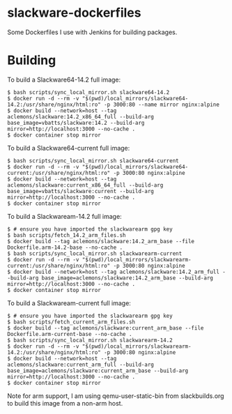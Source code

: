 slackware-dockerfiles
=====================

Some Dockerfiles I use with Jenkins for building packages.

# Building

To build a Slackware64-14.2 full image:

    $ bash scripts/sync_local_mirror.sh slackware64-14.2
    $ docker run -d --rm -v "$(pwd)/local_mirrors/slackware64-14.2:/usr/share/nginx/html:ro" -p 3000:80 --name mirror nginx:alpine
    $ docker build --network=host --tag aclemons/slackware:14.2_x86_64_full --build-arg base_image=vbatts/slackware:14.2 --build-arg mirror=http://localhost:3000 --no-cache .
    $ docker container stop mirror

To build a Slackware64-current full image:

    $ bash scripts/sync_local_mirror.sh slackware64-current
    $ docker run -d --rm -v "$(pwd)/local_mirrors/slackware64-current:/usr/share/nginx/html:ro" -p 3000:80 nginx:alpine
    $ docker build --network=host --tag aclemons/slackware:current_x86_64_full --build-arg base_image=vbatts/slackware:current --build-arg mirror=http://localhost:3000 --no-cache .
    $ docker container stop mirror

To build a Slackwaream-14.2 full image:

    $ # ensure you have imported the slackwarearm gpg key
    $ bash scripts/fetch_14.2_arm_files.sh
    $ docker build --tag aclemons/slackware:14.2_arm_base --file Dockerfile.arm-14.2-base --no-cache .
    $ bash scripts/sync_local_mirror.sh slackwarearm-current
    $ docker run -d --rm -v "$(pwd)/local_mirrors/slackwarearm-current:/usr/share/nginx/html:ro" -p 3000:80 nginx:alpine
    $ docker build --network=host --tag aclemons/slackware:14.2_arm_full --build-arg base_image=aclemons/slackware:14.2_arm_base --build-arg mirror=http://localhost:3000 --no-cache .
    $ docker container stop mirror

To build a Slackwaream-current full image:

    $ # ensure you have imported the slackwarearm gpg key
    $ bash scripts/fetch_current_arm_files.sh
    $ docker build --tag aclemons/slackware:current_arm_base --file Dockerfile.arm-current-base --no-cache .
    $ bash scripts/sync_local_mirror.sh slackwarearm-14.2
    $ docker run -d --rm -v "$(pwd)/local_mirrors/slackwarearm-14.2:/usr/share/nginx/html:ro" -p 3000:80 nginx:alpine
    $ docker build --network=host --tag aclemons/slackware:current_arm_full --build-arg base_image=aclemons/slackware:current_arm_base --build-arg mirror=http://localhost:3000 --no-cache .
    $ docker container stop mirror

Note for arm support, I am using qemu-user-static-bin from slackbuilds.org to build this image from a non-arm host.
